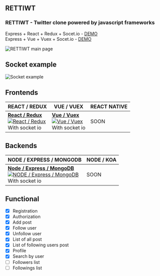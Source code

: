 ## RETTIWT
### **RETTIWT** - Twitter clone powered by javascript frameworks

Express + React + Redux + Socet.io - [DEMO](https://rettiwt-express-react-redux.herokuapp.com/ 'DEMO')<br  />
Express + Vue + Vuex + Socet.io - [DEMO](https://rettiwt-express-vue-vuex.herokuapp.com/ 'DEMO')

![RETTIWT main page](https://github.com/uliaaan/rettiwt/blob/master/images/main.png?raw=true)

## Socket example
![Socket example](https://github.com/uliaaan/rettiwt/blob/master/images/socket-example.gif)

## Frontends

| REACT / REDUX | VUE / VUEX | REACT NATIVE |
|-------------- | ---- | ------------ |
| [**React / Redux**<br/> ![React / Redux](https://github.com/uliaaan/rettiwt/blob/master/images/react-redux.png?raw=true) ](https://github.com/uliaaan/rettiwt/tree/master/react-redux)<br  /> With socket io |  [**Vue / Vuex**<br/> ![Vue / Vuex](https://github.com/uliaaan/rettiwt/blob/master/images/vue-vuex.png?raw=true) ](https://github.com/uliaaan/rettiwt/tree/master/vue-vuex)<br  /> With socket io | SOON |

## Backends

| NODE / EXPRESS / MONGODB | NODE / KOA |
|--------------- | ---------- |
| [**Node / Express / MongoDB**<br/> ![NODE / Express / MongoDB](https://github.com/uliaaan/rettiwt/blob/master/images/node-express.png?raw=true) ](https://github.com/uliaaan/rettiwt/tree/master/express)<br  /> With socket io | SOON |

## Functional

- [x] Registration
- [x] Authorization
- [x] Add post
- [x] Follow user
- [x] Unfollow user
- [x] List of all post
- [x] List of following users post
- [x] Profile
- [x] Search by user
- [ ] Followers list
- [ ] Followings list